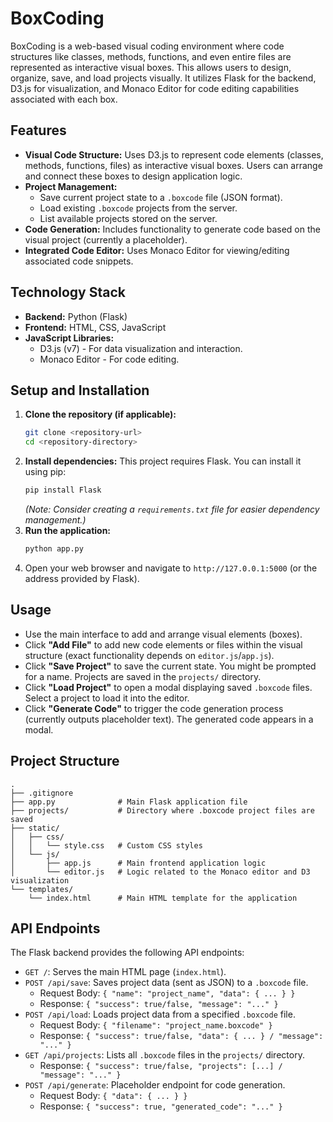 # BoxCoding

BoxCoding is a web-based visual coding environment where code structures like classes, methods, functions, and even entire files are represented as interactive visual boxes. This allows users to design, organize, save, and load projects visually. It utilizes Flask for the backend, D3.js for visualization, and Monaco Editor for code editing capabilities associated with each box.

## Features

*   **Visual Code Structure:** Uses D3.js to represent code elements (classes, methods, functions, files) as interactive visual boxes. Users can arrange and connect these boxes to design application logic.
*   **Project Management:**
    *   Save current project state to a `.boxcode` file (JSON format).
    *   Load existing `.boxcode` projects from the server.
    *   List available projects stored on the server.
*   **Code Generation:** Includes functionality to generate code based on the visual project (currently a placeholder).
*   **Integrated Code Editor:** Uses Monaco Editor for viewing/editing associated code snippets.

## Technology Stack

*   **Backend:** Python (Flask)
*   **Frontend:** HTML, CSS, JavaScript
*   **JavaScript Libraries:**
    *   D3.js (v7) - For data visualization and interaction.
    *   Monaco Editor - For code editing.

## Setup and Installation

1.  **Clone the repository (if applicable):**
    ```bash
    git clone <repository-url>
    cd <repository-directory>
    ```
2.  **Install dependencies:**
    This project requires Flask. You can install it using pip:
    ```bash
    pip install Flask
    ```
    *(Note: Consider creating a `requirements.txt` file for easier dependency management.)*
3.  **Run the application:**
    ```bash
    python app.py
    ```
4.  Open your web browser and navigate to `http://127.0.0.1:5000` (or the address provided by Flask).

## Usage

*   Use the main interface to add and arrange visual elements (boxes).
*   Click **"Add File"** to add new code elements or files within the visual structure (exact functionality depends on `editor.js`/`app.js`).
*   Click **"Save Project"** to save the current state. You might be prompted for a name. Projects are saved in the `projects/` directory.
*   Click **"Load Project"** to open a modal displaying saved `.boxcode` files. Select a project to load it into the editor.
*   Click **"Generate Code"** to trigger the code generation process (currently outputs placeholder text). The generated code appears in a modal.

## Project Structure

```
.
├── .gitignore
├── app.py              # Main Flask application file
├── projects/           # Directory where .boxcode project files are saved
├── static/
│   ├── css/
│   │   └── style.css   # Custom CSS styles
│   └── js/
│       ├── app.js      # Main frontend application logic
│       └── editor.js   # Logic related to the Monaco editor and D3 visualization
└── templates/
    └── index.html      # Main HTML template for the application
```

## API Endpoints

The Flask backend provides the following API endpoints:

*   `GET /`: Serves the main HTML page (`index.html`).
*   `POST /api/save`: Saves project data (sent as JSON) to a `.boxcode` file.
    *   Request Body: `{ "name": "project_name", "data": { ... } }`
    *   Response: `{ "success": true/false, "message": "..." }`
*   `POST /api/load`: Loads project data from a specified `.boxcode` file.
    *   Request Body: `{ "filename": "project_name.boxcode" }`
    *   Response: `{ "success": true/false, "data": { ... } / "message": "..." }`
*   `GET /api/projects`: Lists all `.boxcode` files in the `projects/` directory.
    *   Response: `{ "success": true/false, "projects": [...] / "message": "..." }`
*   `POST /api/generate`: Placeholder endpoint for code generation.
    *   Request Body: `{ "data": { ... } }`
    *   Response: `{ "success": true, "generated_code": "..." }`
